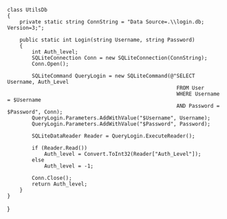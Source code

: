     class UtilsDb
    {
        private static string ConnString = "Data Source=.\\login.db; Version=3;";

        public static int Login(string Username, string Password)
        {
            int Auth_level;
            SQLiteConnection Conn = new SQLiteConnection(ConnString);
            Conn.Open();

            SQLiteCommand QueryLogin = new SQLiteCommand(@"SELECT Username, Auth_Level
                                                           FROM User
                                                           WHERE Username = $Username
                                                           AND Password = $Password", Conn);
            QueryLogin.Parameters.AddWithValue("$Username", Username);
            QueryLogin.Parameters.AddWithValue("$Password", Password);

            SQLiteDataReader Reader = QueryLogin.ExecuteReader();

            if (Reader.Read())
                Auth_level = Convert.ToInt32(Reader["Auth_Level"]);
            else
                Auth_level = -1;

            Conn.Close();
            return Auth_level;
        }
    }
}
